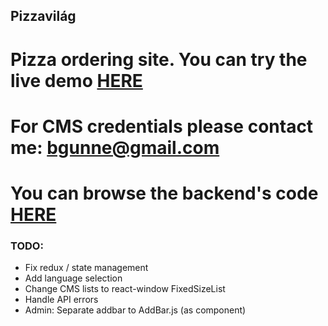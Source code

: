 ## Pizzavilág
# Pizza ordering site. You can try the live demo [HERE](http://bgunne.github.io/pizzavilag)
# For CMS credentials please contact me: bgunne@gmail.com
# You can browse the backend's code [HERE](https://github.com/bgunne/pizzavilag-api)
### TODO:
* Fix redux / state management
* Add language selection
* Change CMS lists to react-window FixedSizeList
* Handle API errors
* Admin: Separate addbar to AddBar.js (as component)